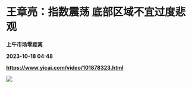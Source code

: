 # 王章亮：指数震荡 底部区域不宜过度悲观
**上午市场零距离**

**2023-10-18 04:48**

**https://www.yicai.com/video/101878323.html**

![](http://imgcdn.yicai.com/vms-new/2023/10/9be3a2ae-81f1-4499-b7b1-7a2b7fdb2ab7_z9Im.jpg)